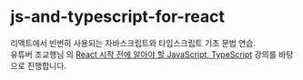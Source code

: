 # js-and-typescript-for-react
리액트에서 빈번히 사용되는 자바스크립트와 타입스크립트 기초 문법 연습.<br>
유튜버 조교행님 의 [React 시작 전에 알아야 할 JavaScript, TypeScript](https://youtube.com/playlist?list=PLLDrd87CR4wiLY6phShHItvEyzetCDX9F) 강의를 바탕으로 진행합니다.
